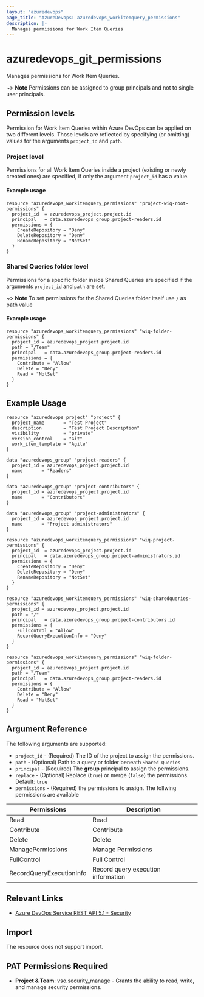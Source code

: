 ```yaml
---
layout: "azuredevops"
page_title: "AzureDevops: azuredevops_workitemquery_permissions"
description: |-
  Manages permissions for Work Item Queries
---
```


# azuredevops_git_permissions

Manages permissions for Work Item Queries. 

~> **Note** Permissions can be assigned to group principals and not to single user principals.

## Permission levels

Permission for Work Item Queries within Azure DevOps can be applied on two different levels.
Those levels are reflected by specifying (or omitting) values for the arguments `project_id` and `path`.

### Project level

Permissions for all Work Item Queries inside a project (existing or newly created ones) are specified, if only the argument `project_id` has a value.

#### Example usage

```hcl
resource "azuredevops_workitemquery_permissions" "project-wiq-root-permissions" {
  project_id  = azuredevops_project.project.id  
  principal   = data.azuredevops_group.project-readers.id
  permissions = {
    CreateRepository = "Deny"
    DeleteRepository = "Deny"
    RenameRepository = "NotSet"
  }
}
```

### Shared Queries folder level

Permissions for a specific folder inside Shared Queries are specified if the arguments `project_id` and `path` are set.

~> **Note** To set permissions for the Shared Queries folder itself use `/` as path value

#### Example usage

```hcl
resource "azuredevops_workitemquery_permissions" "wiq-folder-permissions" {
  project_id = azuredevops_project.project.id
  path = "/Team"
  principal   = data.azuredevops_group.project-readers.id
  permissions = {
    Contribute = "Allow"
    Delete = "Deny"
    Read = "NotSet"
  }
}
```

## Example Usage

```hcl
resource "azuredevops_project" "project" {
  project_name       = "Test Project"
  description        = "Test Project Description"
  visibility         = "private"
  version_control    = "Git"
  work_item_template = "Agile"
}

data "azuredevops_group" "project-readers" {
  project_id = azuredevops_project.project.id
  name       = "Readers"
}

data "azuredevops_group" "project-contributors" {
  project_id = azuredevops_project.project.id
  name       = "Contributors"
}

data "azuredevops_group" "project-administrators" {
  project_id = azuredevops_project.project.id
  name       = "Project administrators"
}

resource "azuredevops_workitemquery_permissions" "wiq-project-permissions" {
  project_id  = azuredevops_project.project.id
  principal   = data.azuredevops_group.project-administrators.id
  permissions = {
    CreateRepository = "Deny"
    DeleteRepository = "Deny"
    RenameRepository = "NotSet"
  }
}

resource "azuredevops_workitemquery_permissions" "wiq-sharedqueries-permissions" {
  project_id = azuredevops_project.project.id
  path = "/"
  principal   = data.azuredevops_group.project-contributors.id
  permissions = {
    FullControl = "Allow"
    RecordQueryExecutionInfo = "Deny"
  }
}

resource "azuredevops_workitemquery_permissions" "wiq-folder-permissions" {
  project_id = azuredevops_project.project.id
  path = "/Team"
  principal   = data.azuredevops_group.project-readers.id
  permissions = {
    Contribute = "Allow"
    Delete = "Deny"
    Read = "NotSet"
  }
}

```

## Argument Reference

The following arguments are supported:

* `project_id` - (Required) The ID of the project to assign the permissions.
* `path` - (Optional) Path to a query or folder beneath `Shared Queries`
* `principal` - (Required) The **group** principal to assign the permissions.
* `replace` - (Optional) Replace (`true`) or merge (`false`) the permissions. Default: `true`
* `permissions` - (Required) the permissions to assign. The follwing permissions are available


| Permissions              | Description                        |
|--------------------------|------------------------------------|
| Read                     | Read                               |
| Contribute               | Contribute                         |
| Delete                   | Delete                             |
| ManagePermissions        | Manage Permissions                 |
| FullControl              | Full Control                       |
| RecordQueryExecutionInfo | Record query execution information |

## Relevant Links

* [Azure DevOps Service REST API 5.1 - Security](https://docs.microsoft.com/en-us/rest/api/azure/devops/security/?view=azure-devops-rest-5.1)

## Import

The resource does not support import.

## PAT Permissions Required

- **Project & Team**: vso.security_manage - Grants the ability to read, write, and manage security permissions.
